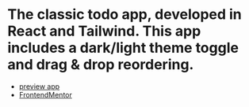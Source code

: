 # The classic todo app, developed in React and Tailwind. This app includes a dark/light theme toggle and drag & drop reordering.

- [preview app](https://todoreactvitetailwind.netlify.app/)
- [FrontendMentor](https://www.frontendmentor.io/challenges/todo-app-Su1_KokOW)